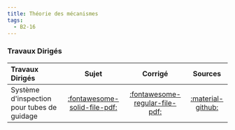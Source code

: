 ```yaml
---
title: Théorie des mécanismes 
tags:
  - B2-16
---
```




### Travaux Dirigés 
 
| Travaux Dirigés | Sujet | Corrigé | Sources  | 
| :-------------- | :---: | :-----: | :------: | 
| Système d'inspection pour tubes de guidage | [:fontawesome-solid-file-pdf:](https://xpessoles-cpge.fr/pdf/Cy_06_02_TD_05_Eclipse_Sujet.pdf) | [:fontawesome-regular-file-pdf:](https://xpessoles-cpge.fr/pdf/Cy_06_02_TD_05_Eclipse_Corrige.pdf) | [:material-github:](https://github.com/xpessoles/PSI_Cy_06_ChaineSolides/tree/main/Chapitre_02_Hyperstatisme/Cy_06_02_TD_05_Eclipse) | 



